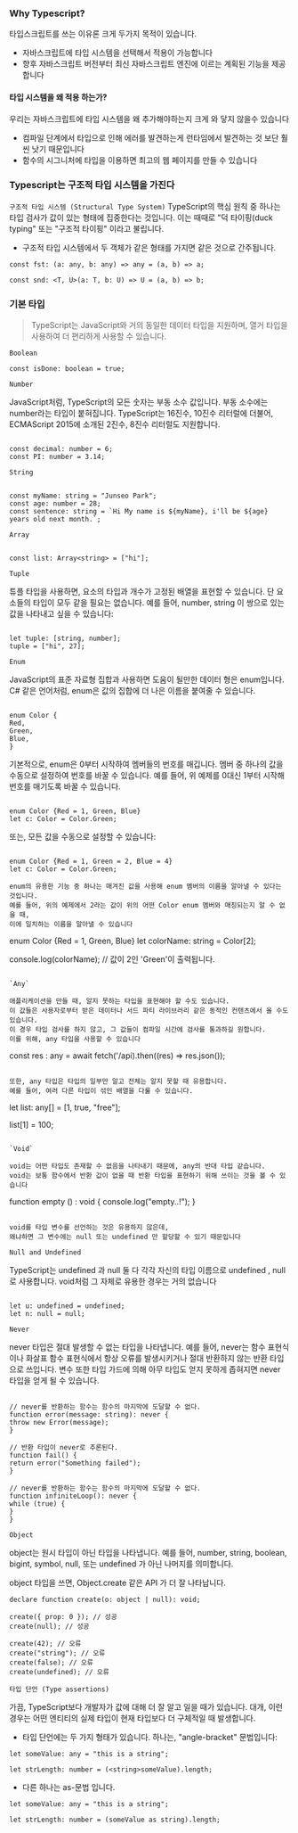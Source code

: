 ### Why Typescript?

타입스크립트를 쓰는 이유론 크게 두가지 목적이 있습니다.

- 자바스크립트에 타입 시스템을 선택해서 적용이 가능합니다
- 향후 자바스크립트 버전부터 최신 자바스크립트 엔진에 이르는 계획된 기능을 제공합니다

#### 타입 시스템을 왜 적용 하는가?

우리는 자바스크립트에 타입 시스템을 왜 추가해야하는지 크게 와 닿지 않을수 있습니다

- 컴파일 단계에서 타입으로 인해 에러를 발견하는게 런타임에서 발견하는 것 보단 훨씬 낫기 때문입니다
- 함수의 시그니처에 타입을 이용하면 최고의 웹 페이지를 만들 수 있습니다

### Typescript는 구조적 타입 시스템을 가진다

`구조적 타입 시스템 (Structural Type System)`
TypeScript의 핵심 원칙 중 하나는 타입 검사가 값이 있는 형태에 집중한다는 것입니다. 이는 때때로 "덕 타이핑(duck typing" 또는 "구조적 타이핑" 이라고 불립니다.

- 구조적 타입 시스템에서 두 객체가 같은 형태를 가지면 같은 것으로 간주됩니다.

```
const fst: (a: any, b: any) => any = (a, b) => a;

const snd: <T, U>(a: T, b: U) => U = (a, b) => b;
```

### 기본 타입

> TypeScript는 JavaScript와 거의 동일한 데이터 타입을 지원하며, 열거 타입을 사용하여 더 편리하게 사용할 수 있습니다.

`Boolean`

```
const isDone: boolean = true;
```

`Number`

JavaScript처럼, TypeScript의 모든 숫자는 부동 소수 값입니다. 부동 소수에는 number라는 타입이 붙혀집니다.
TypeScript는 16진수, 10진수 리터럴에 더불어, ECMAScript 2015에 소개된 2진수, 8진수 리터럴도 지원합니다.

```

const decimal: number = 6;
const PI: number = 3.14;

```

`String`

```

const myName: string = "Junseo Park";
const age: number = 28;
const sentence: string = `Hi My name is ${myName}, i'll be ${age} years old next month.`;

```

`Array`

```

const list: Array<string> = ["hi"];

```

`Tuple`

튜플 타입을 사용하면, 요소의 타입과 개수가 고정된 배열을 표현할 수 있습니다.
단 요소들의 타입이 모두 같을 필요는 없습니다.
예를 들어, number, string 이 쌍으로 있는 값을 나타내고 싶을 수 있습니다:

```

let tuple: [string, number];
tuple = ["hi", 27];

```

`Enum`

JavaScript의 표준 자료형 집합과 사용하면 도움이 될만한 데이터 형은 enum입니다.
C# 같은 언어처럼, enum은 값의 집합에 더 나은 이름을 붙여줄 수 있습니다.

```

enum Color {
Red,
Green,
Blue,
}

```

기본적으로, enum은 0부터 시작하여 멤버들의 번호를 매깁니다.
멤버 중 하나의 값을 수동으로 설정하여 번호를 바꿀 수 있습니다.
예를 들어, 위 예제를 0대신 1부터 시작해 번호를 매기도록 바꿀 수 있습니다.

```

enum Color {Red = 1, Green, Blue}
let c: Color = Color.Green;

```

또는, 모든 값을 수동으로 설정할 수 있습니다:

```

enum Color {Red = 1, Green = 2, Blue = 4}
let c: Color = Color.Green;

enum의 유용한 기능 중 하나는 매겨진 값을 사용해 enum 멤버의 이름을 알아낼 수 있다는 것입니다.
예를 들어, 위의 예제에서 2라는 값이 위의 어떤 Color enum 멤버와 매칭되는지 알 수 없을 때,
이에 일치하는 이름을 알아낼 수 있습니다

```

enum Color {Red = 1, Green, Blue}
let colorName: string = Color[2];

console.log(colorName); // 값이 2인 'Green'이 출력됩니다.

```

`Any`

애플리케이션을 만들 때, 알지 못하는 타입을 표현해야 할 수도 있습니다.
이 값들은 사용자로부터 받은 데이터나 서드 파티 라이브러리 같은 동적인 컨텐츠에서 올 수도 있습니다.
이 경우 타입 검사를 하지 않고, 그 값들이 컴파일 시간에 검사를 통과하길 원합니다.
이를 위해, any 타입을 사용할 수 있습니다

```

const res : any = await fetch('/api).then((res) => res.json());

```

또한, any 타입은 타입의 일부만 알고 전체는 알지 못할 때 유용합니다.
예를 들어, 여러 다른 타입이 섞인 배열을 다룰 수 있습니다.

```

let list: any[] = [1, true, "free"];

list[1] = 100;

```

`Void`

void는 어떤 타입도 존재할 수 없음을 나타내기 때문에, any의 반대 타입 같습니다.
void는 보통 함수에서 반환 값이 없을 때 반환 타입을 표현하기 위해 쓰이는 것을 볼 수 있습니다

```

function empty () : void {
console.log("empty..!");
}

```

void를 타입 변수를 선언하는 것은 유용하지 않은데,
왜냐하면 그 변수에는 null 또는 undefined 만 할당할 수 있기 때문입니다

```

`Null and Undefined`

TypeScript는 undefined 과 null 둘 다 각각 자신의 타입 이름으로 undefined , null로 사용합니다.
void처럼 그 자체로 유용한 경우는 거의 없습니다

```

let u: undefined = undefined;
let n: null = null;

```

`Never`

never 타입은 절대 발생할 수 없는 타입을 나타냅니다.
예를 들어, never는 함수 표현식이나 화살표 함수 표현식에서 항상 오류를 발생시키거나
절대 반환하지 않는 반환 타입으로 쓰입니다. 변수 또한 타입 가드에 의해 아무 타입도 얻지 못하게 좁혀지면
never 타입을 얻게 될 수 있습니다.

```

// never를 반환하는 함수는 함수의 마지막에 도달할 수 없다.
function error(message: string): never {
throw new Error(message);
}

// 반환 타입이 never로 추론된다.
function fail() {
return error("Something failed");
}

// never를 반환하는 함수는 함수의 마지막에 도달할 수 없다.
function infiniteLoop(): never {
while (true) {
}
}

```

`Object`

object는 원시 타입이 아닌 타입을 나타냅니다. 예를 들어, number, string, boolean, bigint, symbol, null, 또는 undefined 가 아닌 나머지를 의미합니다.

object 타입을 쓰면, Object.create 같은 API 가 더 잘 나타납니다.

```
declare function create(o: object | null): void;

create({ prop: 0 }); // 성공
create(null); // 성공

create(42); // 오류
create("string"); // 오류
create(false); // 오류
create(undefined); // 오류
```

`타입 단언 (Type assertions)`

가끔, TypeScript보다 개발자가 값에 대해 더 잘 알고 일을 때가 있습니다. 대개, 이런 경우는 어떤 엔티티의 실제 타입이 현재 타입보다 더 구체적일 때 발생합니다.

- 타입 단언에는 두 가지 형태가 있습니다. 하나는, "angle-bracket" 문법입니다:

```
let someValue: any = "this is a string";

let strLength: number = (<string>someValue).length;
```

- 다른 하나는 as-문법 입니다.

```
let someValue: any = "this is a string";

let strLength: number = (someValue as string).length;
```
